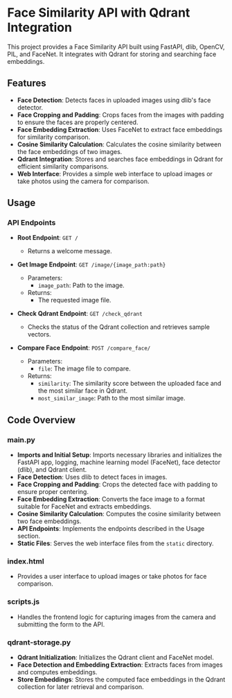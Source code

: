 # Face Similarity API with Qdrant Integration

This project provides a Face Similarity API built using FastAPI, dlib, OpenCV, PIL, and FaceNet. It integrates with Qdrant for storing and searching face embeddings.

## Features

- **Face Detection**: Detects faces in uploaded images using dlib's face detector.
- **Face Cropping and Padding**: Crops faces from the images with padding to ensure the faces are properly centered.
- **Face Embedding Extraction**: Uses FaceNet to extract face embeddings for similarity comparison.
- **Cosine Similarity Calculation**: Calculates the cosine similarity between the face embeddings of two images.
- **Qdrant Integration**: Stores and searches face embeddings in Qdrant for efficient similarity comparisons.
- **Web Interface**: Provides a simple web interface to upload images or take photos using the camera for comparison.

## Usage

### API Endpoints

* **Root Endpoint**: `GET /`
   * Returns a welcome message.

* **Get Image Endpoint**: `GET /image/{image_path:path}`
   * Parameters:
      * `image_path`: Path to the image.
   * Returns:
      * The requested image file.

* **Check Qdrant Endpoint**: `GET /check_qdrant`
   * Checks the status of the Qdrant collection and retrieves sample vectors.

* **Compare Face Endpoint**: `POST /compare_face/`
   * Parameters:
      * `file`: The image file to compare.
   * Returns:
      * `similarity`: The similarity score between the uploaded face and the most similar face in Qdrant.
      * `most_similar_image`: Path to the most similar image.

## Code Overview

### main.py

* **Imports and Initial Setup**: Imports necessary libraries and initializes the FastAPI app, logging, machine learning model (FaceNet), face detector (dlib), and Qdrant client.
* **Face Detection**: Uses dlib to detect faces in images.
* **Face Cropping and Padding**: Crops the detected face with padding to ensure proper centering.
* **Face Embedding Extraction**: Converts the face image to a format suitable for FaceNet and extracts embeddings.
* **Cosine Similarity Calculation**: Computes the cosine similarity between two face embeddings.
* **API Endpoints**: Implements the endpoints described in the Usage section.
* **Static Files**: Serves the web interface files from the `static` directory.

### index.html

* Provides a user interface to upload images or take photos for face comparison.

### scripts.js

* Handles the frontend logic for capturing images from the camera and submitting the form to the API.

### qdrant-storage.py

* **Qdrant Initialization**: Initializes the Qdrant client and FaceNet model.
* **Face Detection and Embedding Extraction**: Extracts faces from images and computes embeddings.
* **Store Embeddings**: Stores the computed face embeddings in the Qdrant collection for later retrieval and comparison.
